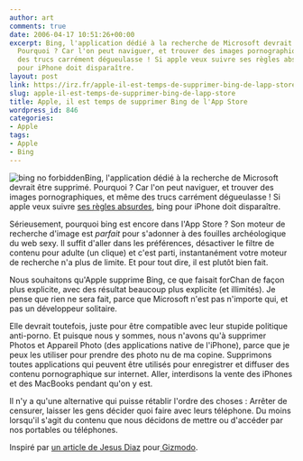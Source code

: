 ```yaml
---
author: art
comments: true
date: 2006-04-17 10:51:26+00:00
excerpt: Bing, l'application dédié à la recherche de Microsoft devrait être supprimé.
  Pourquoi ? Car l'on peut naviguer, et trouver des images pornographiques, et même
  des trucs carrément dégueulasse ! Si apple veux suivre ses règles absurdes, bing
  pour iPhone doit disparaître.
layout: post
link: https://irz.fr/apple-il-est-temps-de-supprimer-bing-de-lapp-store/
slug: apple-il-est-temps-de-supprimer-bing-de-lapp-store
title: Apple, il est temps de supprimer Bing de l'App Store
wordpress_id: 846
categories:
- Apple
tags:
- Apple
- Bing
---
```


![bing no forbidden](https://static.irz.fr/2010/01/no-bing.jpg)Bing, l'application dédié à la recherche de Microsoft devrait être supprimé. Pourquoi ? Car l'on peut naviguer, et trouver des images pornographiques, et même des trucs carrément dégueulasse ! Si apple veux suivre [ses règles absurdes](http://gizmodo.com/5446287/apple-its-time-to-delete-safari-from-the-iphone), bing pour iPhone doit disparaître.

Sérieusement, pourquoi bing est encore dans l'App Store ? Son moteur de recherche d'image est _parfait_ pour s'adonner à des fouilles archéologique du web sexy. Il suffit d'aller dans les préférences, désactiver le filtre de contenu pour adulte (un clique) et c'est parti, instantanément votre moteur de recherche n'a plus de limite. Et pour tout dire, il est plutôt bien fait.

Nous souhaitons qu'Apple supprime Bing, ce que faisait forChan de façon plus explicite, avec des résultat beaucoup plus explicite (et illimités). Je pense que rien ne sera fait, parce que Microsoft n'est pas n'importe qui, et pas un développeur solitaire.

Elle devrait toutefois, juste pour être compatible avec leur stupide politique anti-porno. Et puisque nous y sommes, nous n'avons qu'à supprimer Photos et Appareil Photo (des applications native de l'iPhone), parce que je peux les utiliser pour prendre des photo nu de ma copine. Supprimons toutes applications qui peuvent être utilisés pour enregistrer et diffuser des contenu pornographique sur internet.  Aller, interdisons la vente des iPhones et des MacBooks pendant qu'on y est.

Il n'y a qu'une alternative qui puisse rétablir l'ordre des choses : Arrêter de censurer, laisser les gens décider quoi faire avec leurs téléphone. Du moins lorsqu'il s'agit du contenu que nous décidons de mettre ou d'accéder par nos portables ou téléphones.

Inspiré par [un article de Jesus Diaz](http://gizmodo.com/5446423/apple-its-time-to-delete-bing-from-the-app-store-too) pour[ Gizmodo](http://gizmodo.com/).
